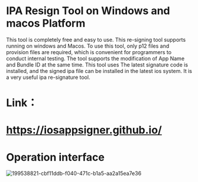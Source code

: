 # IPA Resign Tool on Windows  and macos Platform

This tool is completely free and easy to use. This re-signing tool supports running on windows and Macos. To use this tool, only p12 files and provision files are required, which is convenient for programmers to conduct internal testing. The tool supports the modification of App Name and Bundle ID at the same time. This tool uses The latest signature code is installed, and the signed ipa file can be installed in the latest ios system. It is a very useful ipa re-signature tool.

# Link：
# https://iosappsigner.github.io/

# Operation interface
![199538821-cbf11ddb-f040-471c-b1a5-aa2a15ea7e36](https://user-images.githubusercontent.com/121671680/210218458-9d239f32-f0c4-4dae-a60e-db91663aa90c.jpg)
